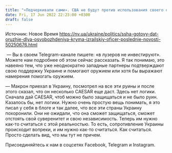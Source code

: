 ```yaml
---
title: "«Подчеркивали сами». США не будут против использования своего оружия для ударов по Крыму — разговор с израильским офицером"
date: Fri, 17 Jun 2022 22:23:00 +0300
draft: false
---
```

Источник: Новое Время https://nv.ua/ukraine/politics/ssha-gotovy-dat-oruzhie-dlya-osvobozhdeniya-kryma-izrailskiy-oficer-poslednie-novosti-50250676.html


 — Вы в своем Telegram-канале пишете: «в лузеров не инвестируют». Можете нам подробнее об этом сейчас рассказать. Я так понимаю, это навеяно тем, что уже неоднократно западные партнеры подтверждают свою поддержку Украине и помогают оружием или хотя бы выражают намерения помогать оружием.

— Макрон приехал в Украину, посмотрел на все эти руины и после этого сказал, что он несколько CAESAR еще даст. Здесь нет логики. Сначала дай CAESAR, чтоб можно было защищаться и не было руин. Казалось бы, нет логики. Нужно очень простую вещь понимать, я это писал у себя в блоге и так далее, что все эти страны Украину похоронили. Они не ожидали, что она сможет защищаться, сможет отстоять свой суверенитет и свою независимость. Теперь им нужно как-то считаться с этой реальностью. То есть, сопротивление Украины происходит вопреки, и им нужно как-то считаться. Как считаться. Просто сделать вид, что мы тут не причем.

Присоединяйтесь к нам в соцсетях Facebook, Telegram и Instagram.
